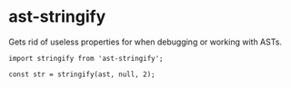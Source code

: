 # ast-stringify

Gets rid of useless properties for when debugging or working with ASTs.

```
import stringify from 'ast-stringify';

const str = stringify(ast, null, 2);
```
